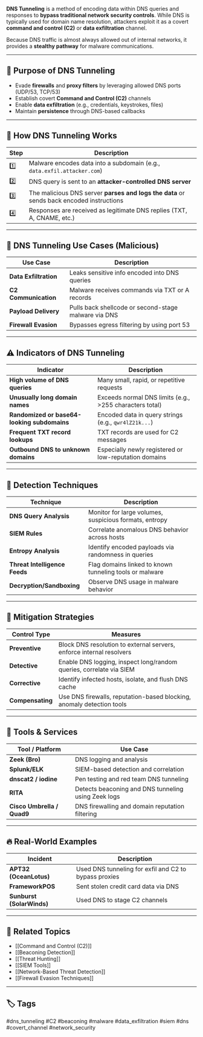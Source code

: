 **DNS Tunneling** is a method of encoding data within DNS queries and responses to **bypass traditional network security controls**. While DNS is typically used for domain name resolution, attackers exploit it as a covert **command and control (C2)** or **data exfiltration** channel.

Because DNS traffic is almost always allowed out of internal networks, it provides a **stealthy pathway** for malware communications.

---

## 🎯 Purpose of DNS Tunneling

- Evade **firewalls** and **proxy filters** by leveraging allowed DNS ports (UDP/53, TCP/53)
- Establish covert **Command and Control (C2)** channels
- Enable **data exfiltration** (e.g., credentials, keystrokes, files)
- Maintain **persistence** through DNS-based callbacks

---

## 🧠 How DNS Tunneling Works

| Step | Description |
|------|-------------|
| 1️⃣ | Malware encodes data into a subdomain (e.g., `data.exfil.attacker.com`) |
| 2️⃣ | DNS query is sent to an **attacker-controlled DNS server** |
| 3️⃣ | The malicious DNS server **parses and logs the data** or sends back encoded instructions |
| 4️⃣ | Responses are received as legitimate DNS replies (TXT, A, CNAME, etc.) |

---

## 🧪 DNS Tunneling Use Cases (Malicious)

| Use Case               | Description                                                   |
|------------------------|---------------------------------------------------------------|
| **Data Exfiltration**   | Leaks sensitive info encoded into DNS queries                 |
| **C2 Communication**    | Malware receives commands via TXT or A records                |
| **Payload Delivery**    | Pulls back shellcode or second-stage malware via DNS          |
| **Firewall Evasion**    | Bypasses egress filtering by using port 53                    |

---

## ⚠️ Indicators of DNS Tunneling

| Indicator                           | Description                                              |
|------------------------------------|----------------------------------------------------------|
| **High volume of DNS queries**      | Many small, rapid, or repetitive requests                |
| **Unusually long domain names**     | Exceeds normal DNS limits (e.g., >255 characters total) |
| **Randomized or base64-looking subdomains** | Encoded data in query strings (e.g., `qwr4lZ21k...`) |
| **Frequent TXT record lookups**     | TXT records are used for C2 messages                     |
| **Outbound DNS to unknown domains** | Especially newly registered or low-reputation domains    |

---

## 🧰 Detection Techniques

| Technique                  | Description                                                  |
|----------------------------|--------------------------------------------------------------|
| **DNS Query Analysis**      | Monitor for large volumes, suspicious formats, entropy       |
| **SIEM Rules**              | Correlate anomalous DNS behavior across hosts                |
| **Entropy Analysis**        | Identify encoded payloads via randomness in queries          |
| **Threat Intelligence Feeds** | Flag domains linked to known tunneling tools or malware    |
| **Decryption/Sandboxing**   | Observe DNS usage in malware behavior                        |

---

## 🔐 Mitigation Strategies

| Control Type     | Measures                                                                      |
|------------------|-------------------------------------------------------------------------------|
| **Preventive**   | Block DNS resolution to external servers, enforce internal resolvers          |
| **Detective**    | Enable DNS logging, inspect long/random queries, correlate via SIEM           |
| **Corrective**   | Identify infected hosts, isolate, and flush DNS cache                        |
| **Compensating** | Use DNS firewalls, reputation-based blocking, anomaly detection tools         |

---

## 🧩 Tools & Services

| Tool / Platform    | Use Case                           |
|---------------------|------------------------------------|
| **Zeek (Bro)**       | DNS logging and analysis            |
| **Splunk/ELK**       | SIEM-based detection and correlation|
| **dnscat2 / iodine** | Pen testing and red team DNS tunneling |
| **RITA**             | Detects beaconing and DNS tunneling using Zeek logs |
| **Cisco Umbrella / Quad9** | DNS firewalling and domain reputation filtering |

---

## 🔥 Real-World Examples

| Incident       | Description                                                  |
|----------------|--------------------------------------------------------------|
| **APT32 (OceanLotus)** | Used DNS tunneling for exfil and C2 to bypass proxies  |
| **FrameworkPOS**       | Sent stolen credit card data via DNS                   |
| **Sunburst (SolarWinds)** | Used DNS to stage C2 channels                        |

---

## 🔗 Related Topics

- [[Command and Control (C2)]]
- [[Beaconing Detection]]
- [[Threat Hunting]]
- [[SIEM Tools]]
- [[Network-Based Threat Detection]]
- [[Firewall Evasion Techniques]]

---

## 🏷 Tags

#dns_tunneling #C2 #beaconing #malware #data_exfiltration #siem #dns #covert_channel #network_security
